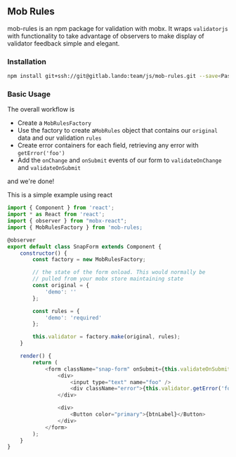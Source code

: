 Mob Rules
---------------

mob-rules is an npm package for validation with mobx. It wraps `validatorjs` with functionality to take advantage of observers to make display of validator feedback simple and elegant.

### Installation ###

~~~sh
npm install git+ssh://git@gitlab.lando:team/js/mob-rules.git --save<Paste>
~~~

### Basic Usage ###

The overall workflow is

 - Create a `MobRulesFactory`
 - Use the factory to create a`MobRules` object that contains our `original` data and our validation `rules`
 - Create error containers for each field, retrieving any error with `getError('foo')`
 - Add the `onChange` and `onSubmit` events of our form to `validateOnChange` and `validateOnSubmit`

and we're done!

This is a simple example using react

~~~js
import { Component } from 'react';
import * as React from 'react';
import { observer } from "mobx-react";
import { MobRulesFactory } from 'mob-rules;

@observer
export default class SnapForm extends Component {
    constructor() {
        const factory = new MobRulesFactory;

        // the state of the form onload. This would normally be
        // pulled from your mobx store maintaining state
        const original = {
            'demo': ''
        };

        const rules = {
            'demo': 'required'
        };

        this.validator = factory.make(original, rules);
    }

    render() {
        return (
            <form className="snap-form" onSubmit={this.validateOnSubmit} onChange={this.validator.validateOnChange}>
                <div>
                    <input type="text" name="foo" />
                    <div className="error">{this.validator.getError('foo')}</div>
                </div>

                <div>
                    <Button color="primary">{btnLabel}</Button>
                </div>
            </form>
        );
    }
}
~~~
